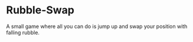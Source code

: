 # Rubble-Swap
A small game where all you can do is jump up and swap your position with falling rubble.
